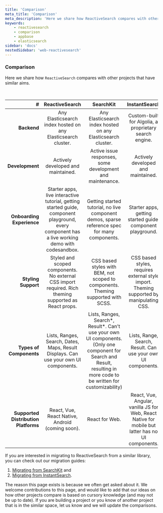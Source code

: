 ```yaml
---
title: 'Comparison'
meta_title: 'Comparison'
meta_description: 'Here we share how ReactiveSearch compares with other projects that have similar aims.'
keywords:
    - reactivesearch
    - comparison
    - appbase
    - elasticsearch
sidebar: 'docs'
nestedSidebar: 'web-reactivesearch'
---
```


### Comparison

Here we share how `ReactiveSearch` compares with other projects that have similar aims.

<br />

|                                **#** |                                                               **ReactiveSearch**                                                                |                                                                              **SearchKit**                                                                              |                                         **InstantSearch**                                         |
| -----------------------------------: | :---------------------------------------------------------------------------------------------------------------------------------------------: | :---------------------------------------------------------------------------------------------------------------------------------------------------------------------: | :-----------------------------------------------------------------------------------------------: |
|                          **Backend** |                                          Any Elasticsearch index hosted on any Elasticsearch cluster.                                           |                                                      Any Elasticsearch index hosted on any Elasticsearch cluster.                                                       |                      Custom-built for Algolia, a proprietary search engine.                       |
|                      **Development** |                                                       Actively developed and maintained.                                                        |                                                        Active issue responses, some development and maintenance.                                                        |                                Actively developed and maintained.                                 |
|            **Onboarding Experience** | Starter apps, live interactive tutorial, getting started guide, component playground, every component has a live working demo with codesandbox. |                                      Getting started tutorial, no live component demos, sparse reference spec for many components.                                      |                    Starter apps, getting started guide, component playground.                     |
|                  **Styling Support** |                      Styled and scoped components. No external CSS import required. Rich theming supported as React props.                      |                                            CSS based styles with BEM, not scoped to components. Theming supported with SCSS.                                            |     CSS based styles, requires external style import. Theming supported by manipulating CSS.      |
|              **Types of Components** |                              Lists, Ranges, Search, Dates, Maps, Result Displays. Can use your own UI components.                               | Lists, Ranges, Search*, Result*. Can't use your own UI components. (Only one component for Search and Result, resulting in more code to be written for customizability) |                   Lists, Range, Search, Result. Can use your own UI components.                   |
| **Supported Distribution Platforms** |                                         React, Vue, React Native, Android (coming soon).                                         |                                                                             React for Web.                                                                              | React, Vue, Angular, vanilla JS for Web, React Native for mobile but latter has no UI components. |

If you are interested in migrating to ReactiveSearch from a similar library, you can check out our migration guides:
1. [Migrating from SearchKit](https://medium.appbase.io/migrating-from-searchkit-to-reactivesearch-10090f8e1d4d) and 
2. [Migrating from InstantSearch](https://medium.appbase.io/migrating-from-instantsearch-to-reactivesearch-eb0d08680cea).

The reason this page exists is because we often get asked about it. We welcome contributions to this page, and would like to add that our ideas on how other projects compare is based on cursory knowledge (and may not be up to date). If you are building a project or you know of another project that is in the similar space, let us know and we will update the comparisons.
